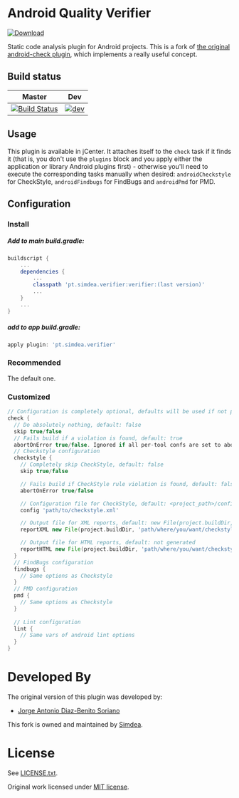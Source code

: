 Android Quality Verifier
===============
[ ![Download](https://api.bintray.com/packages/simdea/android-quality-verifier/pt.simdea.verifier/images/download.svg) ](https://bintray.com/simdea/android-quality-verifier/pt.simdea.verifier/_latestVersion)

Static code analysis plugin for Android projects.
This is a fork of [the original android-check plugin][1], which implements a really useful concept.

Build status
------------

| Master   |      Dev      |
|----------|:-------------:|
| [![Build Status](https://travis-ci.org/Simdea/android-quality-verifier.svg?branch=master)](https://travis-ci.org/Simdea/android-quality-verifier) | [![dev](https://travis-ci.org/Simdea/android-quality-verifier.svg?branch=dev)](https://travis-ci.org/Simdea/android-quality-verifier) |

Usage
-----
This plugin is available in jCenter. It attaches itself to the `check` task if it finds it (that is, you don't use the `plugins` block and you apply either the application or library Android plugins first) - otherwise you'll need to execute the corresponding tasks manually when desired: `androidCheckstyle` for CheckStyle, `androidFindbugs` for FindBugs and `androidPmd` for PMD.

Configuration
-------------

### Install

##### Add to main build.gradle:
```gradle
buildscript {
    ...
    dependencies {
        ...
        classpath 'pt.simdea.verifier:verifier:(last version)'
        ...
    }
    ...
}
```

##### add to app build.gradle:
```gradle
apply plugin: 'pt.simdea.verifier'
```
### Recommended

The default one.

### Customized

```gradle
// Configuration is completely optional, defaults will be used if not present
check {
  // Do absolutely nothing, default: false
  skip true/false
  // Fails build if a violation is found, default: true
  abortOnError true/false. Ignored if all per-tool confs are set to abortOnError false (see below)
  // Checkstyle configuration
  checkstyle {
    // Completely skip CheckStyle, default: false
    skip true/false

    // Fails build if CheckStyle rule violation is found, default: false
    abortOnError true/false

    // Configuration file for CheckStyle, default: <project_path>/config/checkstyle.xml, if non-existent then <project_path>/<module_path>/config/checkstyle.xml, if non-existent then plugin/src/main/resources/checkstyle/conf-default.xml
    config 'path/to/checkstyle.xml'

    // Output file for XML reports, default: new File(project.buildDir, 'outputs/checkstyle/checkstyle.xml')
    reportXML new File(project.buildDir, 'path/where/you/want/checkstyle.xml')

    // Output file for HTML reports, default: not generated
    reportHTML new File(project.buildDir, 'path/where/you/want/checkstyle.html')
  }
  // FindBugs configuration
  findbugs {
    // Same options as Checkstyle
  }
  // PMD configuration
  pmd {
    // Same options as Checkstyle
  }
  
  // Lint configuration
  lint {
    // Same vars of android lint options
  }
}
```

Developed By
============

The original version of this plugin was developed by:

  - [Jorge Antonio Diaz-Benito Soriano](https://www.linkedin.com/in/jorgediazbenitosoriano)

This fork is owned and maintained by [Simdea][2].

License
=======

See [LICENSE.txt](LICENSE.txt).

Original work licensed under [MIT license](https://github.com/noveogroup/android-check/blob/master/LICENSE.txt).

[1]: https://github.com/stoyicker/android-check-2
[2]: http://simdea.pt/
